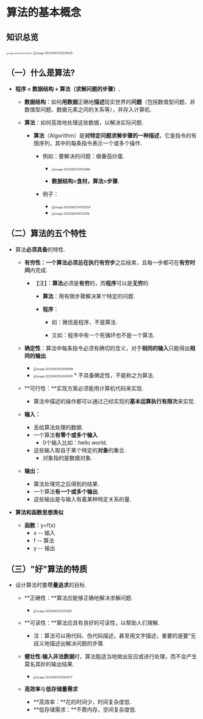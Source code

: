 # 算法的基本概念



## 知识总览

<img src="https://cvp.oss-cn-shanghai.aliyuncs.com/picgo/202304031132122.png" alt="image-20230403113210023" style="zoom: 33%;" />

<img src="https://cvp.oss-cn-shanghai.aliyuncs.com/picgo/202304031332584.png" alt="image-20230403133230425" style="zoom: 50%;" />







## （一）什么是算法?

* **程序 = 数据结构 + 算法（求解问题的步骤）.**

  * **数据结构**：如何**用数据**正确地**描述**现实世界的**问题**（包括数值型问题、非数值型问题、数据元素之间的关系等），并存入计算机.

  * **算法**：如何高效地处理这些数据，以解决实际问题.

    * **算法**（Algorithm）是**对特定问题求解步骤的一种描述**，它是指令的有限序列，其中的每条指令表示一个或多个操作.

      * 例如：要解决的问题：做番茄炒蛋.

        * <img src="https://cvp.oss-cn-shanghai.aliyuncs.com/picgo/202304031141567.png" alt="image-20230403114153466" style="zoom: 50%;" />

        * **数据结构=食材，算法=步骤.**

      * 例子：

        * <img src="https://cvp.oss-cn-shanghai.aliyuncs.com/picgo/202304031147359.png" alt="image-20230403114755254" style="zoom: 50%;" />
        * <img src="https://cvp.oss-cn-shanghai.aliyuncs.com/picgo/202304031147180.png" alt="image-20230403114723114" style="zoom:50%;" />



## （二）算法的五个特性

* 算法**必须具备**的特性.

  * **有穷性：**一个算法必须总在执行**有穷步**之后结束，且每一步都可在**有穷时间**内完成.

    * 【注】：**算法**必须是**有穷**的，而**程序**可以是**无穷**的

      * **算法**：用有限步骤解决某个特定的问题.

      * **程序**：

        * 如：微信是程序，不是算法.

        * 又如：程序中有一个死循环也不是一个算法.

  * **确定性**：算法中每条指令必须有确切的含义，对于**相同的输入**只能得出**相同的输出**.

    * <img src="https://cvp.oss-cn-shanghai.aliyuncs.com/picgo/202304031238706.png" alt="image-20230403123828599" style="zoom: 50%;" />

    * <img src="https://cvp.oss-cn-shanghai.aliyuncs.com/picgo/202304031240244.png" alt="image-20230403124049129" style="zoom:50%;" />
      * 不具备确定性，不能称之为算法.

  * **可行性：**实现方案必须能用计算机代码来实现.

    * 算法中描述的操作都可以通过己经实现的**基本运算执行有限次**来实现.

  * **输入：**

    * 丢给算法处理的数据.
    * 一个算法**有零个或多个输入**
      * 0个输入比如：hello world.
    * 这些输入取自于某个特定的**对象**的集合.
      * 对象指的是数据对象.

  * **输出：**

    * 算法处理完之后得到的结果.
    * 一个算法**有一个或多个输出**.
    * 这些输出是与输入有着某种特定关系的量.

    

* **算法和函数思想类似**

  * **函数**：y=f(x)
    * x -- 输入
    * f -- 算法
    * y -- 输出



## （三）"好"算法的特质

* 设计算法时要**尽量追求**的目标.

  * **正确性：**算法应能够正确地解决求解问题.
    * <img src="https://cvp.oss-cn-shanghai.aliyuncs.com/picgo/202304031322627.png" alt="image-20230403132212561" style="zoom: 50%;" />

  * **可读性：**算法应具有良好的可读性，以帮助人们理解.
    * 注：算法可以用代码、伪代码描述，甚至用文字描述，重要的是要“无歧义地描述出解决问题的步骤.
  * **健壮性:**输入**非法数据**时，算法能适当地做出反应或进行处理，而不会产生莫名其妙的输出结果.
    * <img src="https://cvp.oss-cn-shanghai.aliyuncs.com/picgo/202304031328580.png" alt="image-20230403132801477" style="zoom: 50%;" />

  * **高效率**与**低存储量需求**

    * **高效率：**花的时间少，时间复杂度低.
    * **低存储需求：**不费内存，空间复杂度低.

    